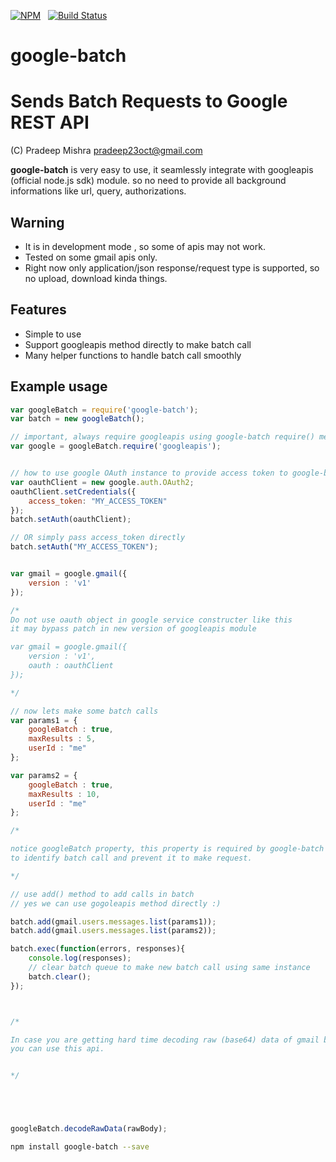 [![NPM](https://nodei.co/npm/google-batch.svg?downloads=true&downloadRank=true)](https://nodei.co/npm/google-batch/)&nbsp;&nbsp;
[![Build Status](https://travis-ci.org/pradeep-mishra/google-batch.svg?branch=master)](https://travis-ci.org/pradeep-mishra/google-batch)


google-batch
=========
Sends Batch Requests to Google REST API
=======


(C) Pradeep Mishra <pradeep23oct@gmail.com>

**google-batch** is very easy to use, it seamlessly integrate with googleapis (official node.js sdk) module.
so no need to provide all background informations like url, query, authorizations.


Warning
--------
* It is in development mode , so some of apis may not work.
* Tested on some gmail apis only.
* Right now only application/json response/request type is supported, so no upload, download kinda things.

Features
--------

* Simple to use
* Support googleapis method directly to make batch call
* Many helper functions to handle batch call smoothly



Example usage
-------------
```javascript
var googleBatch = require('google-batch');
var batch = new googleBatch();

// important, always require googleapis using google-batch require() method.
var google = googleBatch.require('googleapis'); 


// how to use google OAuth instance to provide access token to google-batch
var oauthClient = new google.auth.OAuth2;
oauthClient.setCredentials({
    access_token: "MY_ACCESS_TOKEN"
});
batch.setAuth(oauthClient);

// OR simply pass access_token directly
batch.setAuth("MY_ACCESS_TOKEN");


var gmail = google.gmail({
    version : 'v1'
});

/* 
Do not use oauth object in google service constructer like this
it may bypass patch in new version of googleapis module

var gmail = google.gmail({
    version : 'v1',
    oauth : oauthClient
});

*/

// now lets make some batch calls
var params1 = {
    googleBatch : true,
    maxResults : 5,
    userId : "me"
};

var params2 = {
    googleBatch : true,
    maxResults : 10,
    userId : "me"
};

/*

notice googleBatch property, this property is required by google-batch 
to identify batch call and prevent it to make request.

*/

// use add() method to add calls in batch
// yes we can use gogoleapis method directly :)

batch.add(gmail.users.messages.list(params1));
batch.add(gmail.users.messages.list(params2));

batch.exec(function(errors, responses){
    console.log(responses);
    // clear batch queue to make new batch call using same instance 
    batch.clear();
});



/* 

In case you are getting hard time decoding raw (base64) data of gmail body 
you can use this api.


*/





googleBatch.decodeRawData(rawBody);

```


```bash
npm install google-batch --save
```
